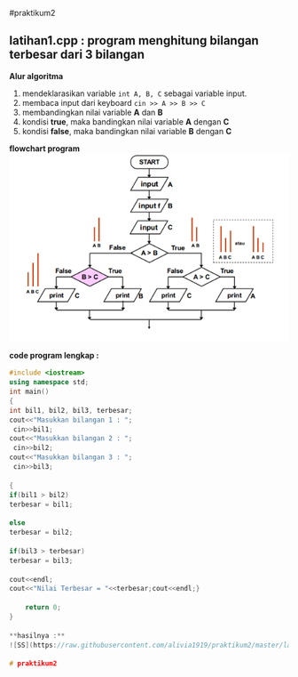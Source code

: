 #praktikum2

## latihan1.cpp : program menghitung bilangan terbesar dari 3 bilangan

**Alur algoritma**
1. mendeklarasikan variable `int A, B, C` sebagai variable input.
2. membaca input dari keyboard `cin >> A >> B >> C`
3. membandingkan nilai variable **A** dan **B**
4. kondisi **true**, maka bandingkan nilai variable **A** dengan **C**
5. kondisi **false**, maka bandingkan nilai variable **B** dengan **C**

**flowchart program** 
![flowchart](https://raw.githubusercontent.com/alivia1919/praktikum2/master/latihan1/flowchart.png)

**code program lengkap :**
```c++
#include <iostream>
using namespace std;
int main()
{
int bil1, bil2, bil3, terbesar;
cout<<"Masukkan bilangan 1 : ";
 cin>>bil1;
cout<<"Masukkan bilangan 2 : ";
 cin>>bil2;
cout<<"Masukkan bilangan 3 : ";
 cin>>bil3;

{
if(bil1 > bil2)
terbesar = bil1;

else
terbesar = bil2;

if(bil3 > terbesar)
terbesar = bil3;

cout<<endl;
cout<<"Nilai Terbesar = "<<terbesar;cout<<endl;}

    return 0;
}

**hasilnya :**
![SS](https://raw.githubusercontent.com/alivia1919/praktikum2/master/latihan1/SS.png)

# praktikum2

